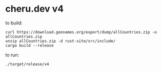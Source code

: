 # cheru.dev v4



to build:
```shell
curl https://download.geonames.org/export/dump/allCountries.zip -o allCountries.zip
unzip allCountries.zip -d rust-site/src/include/
cargo build --release
```

to run:
```shell
./target/release/v4
```

